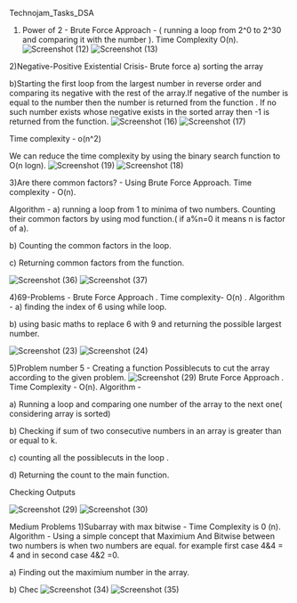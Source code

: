 Technojam_Tasks_DSA

1) Power of 2 - Brute Force Approach - (  running a loop from 2^0 to 2^30 and comparing it with the number ). Time Complexity O(n).
![Screenshot (12)](https://user-images.githubusercontent.com/113130698/201444667-835f1d2f-7184-400b-b90b-17e048a3dfcb.png)
![Screenshot (13)](https://user-images.githubusercontent.com/113130698/201444686-a7797064-107d-4494-8542-03e36d6216f9.png)

2)Negative-Positive Existential Crisis- Brute force 
 a) sorting the array

 b)Starting the first loop from the largest number in reverse order and comparing its negative with the rest of the array.If negative of the number is equal to the number then the number is returned from the function . If no such number exists whose negative exists in the sorted array then -1 is returned from the function.
 ![Screenshot (16)](https://user-images.githubusercontent.com/113130698/201445577-c4072770-3d38-4d19-8711-b0424abaee33.png)
![Screenshot (17)](https://user-images.githubusercontent.com/113130698/201445580-8a661110-2d03-467a-8cc5-8b663166c4b2.png)

Time complexity - o(n^2)

We can reduce the time complexity by using the binary search function to O(n logn).
![Screenshot (19)](https://user-images.githubusercontent.com/113130698/201445781-93bda910-39bd-4398-abc3-6f556278da75.png)
![Screenshot (18)](https://user-images.githubusercontent.com/113130698/201445814-73a6ae68-5547-4de6-ba64-e1a0c8635162.png)

3)Are there common factors? - Using Brute Force Approach. Time complexity - O(n).

Algorithm - a) running a loop from 1 to minima of two numbers. Counting their common factors by using mod function.( if a%n=0 it means n is factor of a).

b) Counting the common factors in the loop.

 c) Returning common factors from the function.

 ![Screenshot (36)](https://user-images.githubusercontent.com/113130698/201446722-313a3f5f-643e-4fdc-affd-582c78b56950.png)
![Screenshot (37)](https://user-images.githubusercontent.com/113130698/201446726-1c929b37-6959-4673-8856-786c86dbec9b.png)

4)69-Problems - Brute Force Approach . Time complexity- O(n) .
Algorithm - a) finding the index of 6 using while loop.

b) using basic maths to replace 6 with 9 and returning the possible largest number.

![Screenshot (23)](https://user-images.githubusercontent.com/113130698/201447418-7d7ba72a-f61d-444d-90d2-9a5845bfff1b.png)
![Screenshot (24)](https://user-images.githubusercontent.com/113130698/201447424-4847384b-e55d-4425-8cb5-69a404eef3a5.png)

5)Problem number 5 - Creating a function Possiblecuts to cut the array according to the given problem.
![Screenshot (29)](https://user-images.githubusercontent.com/113130698/201447622-32c87716-aa4c-4abe-b3d2-a1a9a8d69813.png)
 Brute Force Approach . Time Complexity - O(n).
 Algorithm -

  a) Running a loop and comparing one number of the array to the next one( considering array is sorted)
  
  b) Checking if sum of two consecutive numbers in an array is greater than or equal to k.

  c) counting all the possiblecuts in the loop .

  d) Returning the count to the main function.

  Checking Outputs 

  ![Screenshot (29)](https://user-images.githubusercontent.com/113130698/201447622-32c87716-aa4c-4abe-b3d2-a1a9a8d69813.png)
  ![Screenshot (30)](https://user-images.githubusercontent.com/113130698/201447654-bc506c0f-e213-4bfb-949b-a3fd7d4a586f.png)

Medium Problems
1)Subarray with max bitwise - Time Complexity is 0 (n).
Algorithm - Using a simple concept that Maximium And Bitwise between two numbers is when two numbers are equal.
for example first case 4&4 = 4 and in second case 4&2 =0. 

a) Finding out the maximium number in the array.

b) Chec
![Screenshot (34)](https://user-images.githubusercontent.com/113130698/201448866-7e3aaf5b-fe0f-4585-bf17-26ffe2412f78.png)
![Screenshot (35)](https://user-images.githubusercontent.com/113130698/201448874-ce9de756-c659-4603-a5c3-ff55e0787df6.png)
 
